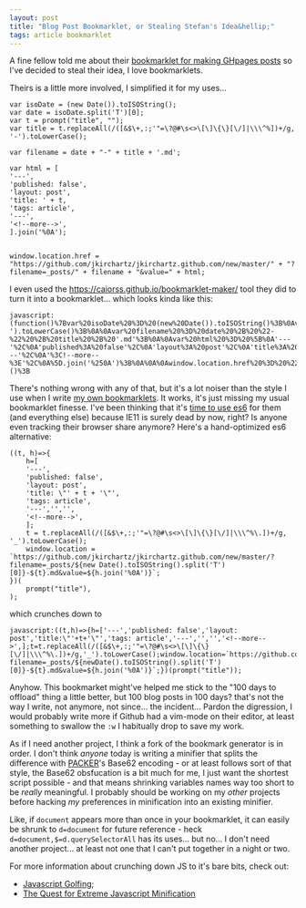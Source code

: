 ```yaml
---
layout: post
title: "Blog Post Bookmarklet, or Stealing Stefan's Idea&hellip;"
tags: article bookmarklet
---
```


A fine fellow told me about their [bookmarklet for making GHpages
posts](https://stefanhayden.com/blog/2022/10/01/Quick-jekyll-Posts-with-Bookmarklet/)
so I've decided to steal their idea, I love bookmarklets.<!--more-->

Theirs is a little more involved, I simplified it for my uses&hellip;

```
var isoDate = (new Date()).toISOString();
var date = isoDate.split('T')[0];
var t = prompt("title", "");
var title = t.replaceAll(/([&$\+,:;'"=\?@#\s<>\[\]\{\}[\/]|\\\^%])+/g, '-').toLowerCase();

var filename = date + "-" + title + '.md';

var html = [
'---',
'published: false',
'layout: post',
'title: ' + t,
'tags: article',
'---',
'<!--more-->',
].join('%0A');


window.location.href = "https://github.com/jkirchartz/jkirchartz.github.com/new/master/" + "?filename=_posts/" + filename + "&value=" + html;
```

I even used the <https://caiorss.github.io/bookmarklet-maker/> tool they did to turn it into a bookmarklet... which looks kinda like this:

```
javascript:(function()%7Bvar%20isoDate%20%3D%20(new%20Date()).toISOString()%3B%0Avar%20date%20%3D%20isoDate.split('T')%5B0%5D%3B%0Avar%20t%20%3D%20prompt(%22title%22%2C%20%22%22)%3B%0Avar%20title%20%3D%20t.replaceAll(%2F(%5B%26%24%5C%2B%2C%3A%3B'%22%3D%5C%3F%40%23%5Cs%3C%3E%5C%5B%5C%5D%5C%7B%5C%7D%5B%5C%2F%5D%7C%5C%5C%5C%5E%25%5D)%2B%2Fg%2C%20'-').toLowerCase()%3B%0A%0Avar%20filename%20%3D%20date%20%2B%20%22-%22%20%2B%20title%20%2B%20'.md'%3B%0A%0Avar%20html%20%3D%20%5B%0A'---'%2C%0A'published%3A%20false'%2C%0A'layout%3A%20post'%2C%0A'title%3A%20'%20%2B%20t%2C%0A'tags%3A%20article'%2C%0A'---'%2C%0A'%3C!--more--%3E'%2C%0A%5D.join('%250A')%3B%0A%0A%0Awindow.location.href%20%3D%20%22https%3A%2F%2Fgithub.com%2Fjkirchartz%2Fjkirchartz.github.com%2Fnew%2Fmaster%2F%22%20%2B%20%22%3Ffilename%3D_posts%2F%22%20%2B%20filename%20%2B%20%22%26value%3D%22%20%2B%20html%3B%7D)()%3B
```

There's nothing wrong with any of that, but it's a lot noiser than the style I use when I write [my own
bookmarklets](https://jkirchartz.com/demos/bookmarklets.html). It works, it's just missing my usual bookmarklet finesse.
I've been thinking that it's [time to use es6](https://caniuse.com/?search=es6)
for them (and everything else) because IE11 is surely dead by now, right? Is
anyone even tracking their browser share anymore? Here's a hand-optimized es6 alternative:

```
((t, h)=>{
    h=[
    '---',
    'published: false',
    'layout: post',
    'title: \"' + t + '\"',
    'tags: article',
    '---','','',
    '<!--more-->',
    ];
    t = t.replaceAll(/([&$\+,:;'"=\?@#\s<>\[\]\{\}[\/]|\\\^%\.])+/g, '_').toLowerCase();
    window.location = `https://github.com/jkirchartz/jkirchartz.github.com/new/master/?filename=_posts/${new Date().toISOString().split('T')[0]}-${t}.md&value=${h.join('%0A')}`;
})(
    prompt("title"),
);
```

which crunches down to

```
javascript:((t,h)=>{h=['---','published: false','layout: post','title:\"'+t+'\"','tags: article','---','','','<!--more-->',];t=t.replaceAll(/([&$\+,:;'"=\?@#\s<>\[\]\{\}[\/]|\\\^%\.])+/g,'_').toLowerCase();window.location=`https://github.com/jkirchartz/jkirchartz.github.com/new/master/?filename=_posts/${newDate().toISOString().split('T')[0]}-${t}.md&value=${h.join('%0A')}`;})(prompt("title"));
```

Anyhow. This bookmarket might've helped me stick to the "100 days to offload"
thing a little better, but 100 blog posts in 100 days? that's not the way I
write, not anymore, not since... the incident... Pardon the digression, I would
probably write more if Github had a vim-mode on their editor, at least
something to swallow the `:w` I habitually drop to save my work.

As if I need another project, I think a fork of the bookmark generator is in
order. I don't think _anyone_ today is writing a minifier that splits the
difference with [PACKER](http://dean.edwards.name/packer/)'s Base62 encoding -
or at least follows sort of that style, the Base62 obsfucation is a bit much
for me, I just want the shortest script possible - and that means shrinking
variables names way too short to be _really_ meaningful. I probably should be
working on my _other_ projects before hacking _my_ preferences in minification
into an existing minifier.

Like, if `document` appears more than once in your bookmarklet, it can easily
be shrunk to `d=document` for future reference - heck
`d=document,$=d.querySelectorAll` has its uses... but no... I don't need
another project... at least not one that I can't put together in a night or
two.


For more information about crunching down JS to it's bare bits, check out:

* [Javascript Golfing](http://www.claudiocc.com/javascript-golfing/);
* [The Quest for Extreme Javascript Minification](https://thingsinjars.com/post/293/the-quest-for-extreme-javascript-minification/)



